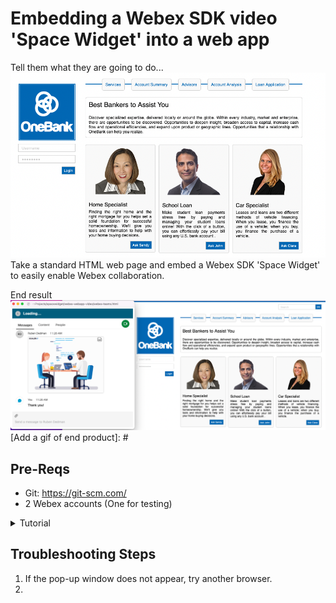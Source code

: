 [Add Webex photo]: # 
# Embedding a Webex SDK video 'Space Widget' into a web app

Tell them what they are going to do...
![img.png](img.png)
Take a standard HTML web page and embed a Webex SDK 'Space Widget' to easily enable Webex collaboration.

End result 
![img_2.png](img_2.png)
[Add a gif of end product]: #  

## Pre-Reqs
- Git: https://git-scm.com/
- 2 Webex accounts (One for testing)

<details>
<summary>Tutorial</summary>

# Installation

To embed a Space Widget into a web page, we first need to have a web page! A basic HTML/CSS project for the fictitious 'OneBank' company can be downloaded from GitHub, or cloned via Git:
 
## Obtain your Webex Personal Access Token 

[Click here for your Webex Access Token!](https://developer.webex.com/docs/getting-started)

or https://developer.webex.com/docs/getting-started 
 > Important: Copy Personal Access Token for later use
<br/>
 
![CleanShot-Google Chrome202207-14 at 11 17 36](https://user-images.githubusercontent.com/9085386/179029658-ecdb4a93-b1a1-47c9-8d87-4a0af12e15db.png)


## Configure

1. Clone the repository with git 
```
git clone https://github.com/Radmanded/webex-spaceWidget.git

```
<br/>

2. Change to the onebank folder `cd /webex-spaceWidget` 

<br/>

3. Open `webex-teams.html` in an editor
  -- add your Webex personal access token and an 
  -- add an email address to a webex user that is not yourself
  -- Save the file

<br/>

4. Next make changes to `onebank.html` in your editor
  - Find Line 69, which defines the blue button on the page labeled 'Ask Sandy':
 
 <br/>
 
 `<input type='submit' value='Ask Sandy' name='submit' class='submit' onclick='' />`

<br/>

> Note: the `oneclick` handler is empty

<br/>

5. Place `window.open("webex-teams.html","","height=500,width=450")` inside the `onclick=''`

<br/>

> Example of Line 69 after change:  

```
<input type='submit' value='Ask Sandy' name='submit' class='submit' onclick='window.open("webex-teams.html","","height=500,width=450")' />

```
<br/>

## Test Configuration

1. Open the onebank.html file in your browser

<br/>

2. Right-click on the 'Ask Sandy' button, and choose Inspect Element

> Note: You should see the window.open JavaScript code you entered above:

<br/>

3. Click 'Ask Sandy'

<br/>

4. Check to see that your pop-up window appears, and automatically starts loading the Webex Space Widget. Collaborate away!

</details>

## Troubleshooting Steps

1. If the pop-up window does not appear, try another browser.
2. 

